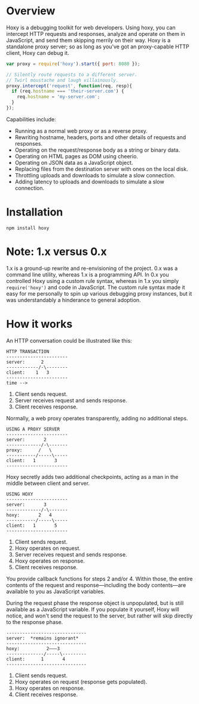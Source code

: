 # Overview

Hoxy is a debugging toolkit for web developers. Using hoxy, you can intercept HTTP requests and responses, analyze and operate on them in JavaScript, and send them skipping merrily on their way. Hoxy is a standalone proxy server; so as long as you've got an proxy-capable HTTP client, Hoxy can debug it.

```javascript
var proxy = require('hoxy').start({ port: 8080 });

// Silently route requests to a different server.
// Twirl moustache and laugh villainously.
proxy.intercept('request', function(req, resp){
  if (req.hostname === 'their-server.com') {
    req.hostname = 'my-server.com';
  }
});
```

Capabilities include:

* Running as a normal web proxy or as a reverse proxy.
* Rewriting hostname, headers, ports and other details of requests and responses.
* Operating on the request/response body as a string or binary data.
* Operating on HTML pages as DOM using cheerio.
* Operating on JSON data as a JavaScript object.
* Replacing files from the destination server with ones on the local disk.
* Throttling uploads and downloads to simulate a slow connection.
* Adding latency to uploads and downloads to simulate a slow connection.

# Installation

    npm install hoxy

# Note: 1.x versus 0.x

1.x is a ground-up rewrite and re-envisioning of the project. 0.x was a command line utility, whereas 1.x is a programming API. In 0.x you controlled Hoxy using a custom rule syntax, whereas in 1.x you simply `require('hoxy')` and code in JavaScript. The custom rule syntax made it easy for me personally to spin up various debugging proxy instances, but it was understandably a hinderance to general adoption.

# How it works

An HTTP conversation could be illustrated like this:

    HTTP TRANSACTION
    -----------------------
    server:      2
    ------------/-\--------
    client:    1   3
    -----------------------
    time -->

1. Client sends request.
2. Server receives request and sends response.
3. Client receives response.

Normally, a web proxy operates transparently, adding no additional steps.

    USING A PROXY SERVER
    -----------------------
    server:       2
    -------------/-\-------
    proxy:      /   \
    -----------/-----\-----
    client:   1       3
    -----------------------

Hoxy secretly adds two additional checkpoints, acting as a man in the middle between client and server.

    USING HOXY
    -----------------------
    server:       3
    -------------/-\-------
    hoxy:       2   4
    -----------/-----\-----
    client:   1       5
    -----------------------

1. Client sends request.
2. Hoxy operates on request.
3. Server receives request and sends response.
4. Hoxy operates on response.
5. Client receives response.

You provide callback functions for steps 2 and/or 4. Within those, the entire contents of the request and response—including the body contents—are available to you as JavaScript variables.

During the request phase the response object is unpopulated, but is still available as a JavaScript variable. If you populate it yourself, Hoxy will notice, and won't send the request to the server, but rather will skip directly to the response phase.

    ------------------------------
    server:  *remains ignorant*
    ------------------------------
    hoxy:          2———3
    --------------/-----\---------
    client:      1       4
    ------------------------------

1. Client sends request.
2. Hoxy operates on request (response gets populated).
3. Hoxy operates on response.
4. Client receives response.
